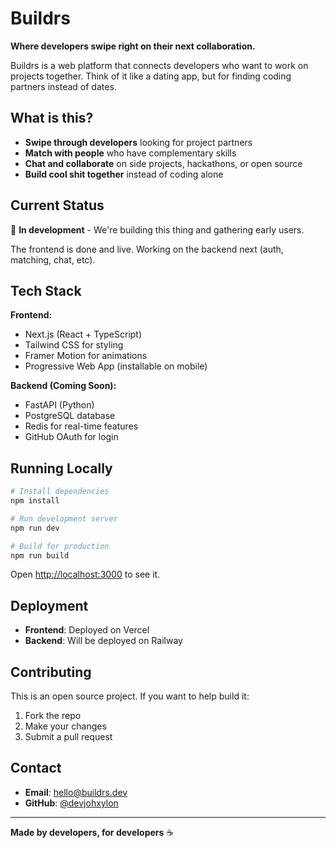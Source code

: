 # Buildrs

**Where developers swipe right on their next collaboration.**

Buildrs is a web platform that connects developers who want to work on projects together. Think of it like a dating app, but for finding coding partners instead of dates.

## What is this?

- **Swipe through developers** looking for project partners
- **Match with people** who have complementary skills  
- **Chat and collaborate** on side projects, hackathons, or open source
- **Build cool shit together** instead of coding alone

## Current Status

🚧 **In development** - We're building this thing and gathering early users.

The frontend is done and live. Working on the backend next (auth, matching, chat, etc).

## Tech Stack

**Frontend:**
- Next.js (React + TypeScript)
- Tailwind CSS for styling
- Framer Motion for animations
- Progressive Web App (installable on mobile)

**Backend (Coming Soon):**
- FastAPI (Python)
- PostgreSQL database
- Redis for real-time features
- GitHub OAuth for login

## Running Locally

```bash
# Install dependencies
npm install

# Run development server
npm run dev

# Build for production
npm run build
```

Open [http://localhost:3000](http://localhost:3000) to see it.

## Deployment

- **Frontend**: Deployed on Vercel
- **Backend**: Will be deployed on Railway

## Contributing

This is an open source project. If you want to help build it:

1. Fork the repo
2. Make your changes  
3. Submit a pull request

## Contact

- **Email**: hello@buildrs.dev
- **GitHub**: [@devjohxylon](https://github.com/devjohxylon)

---

**Made by developers, for developers** ☕
